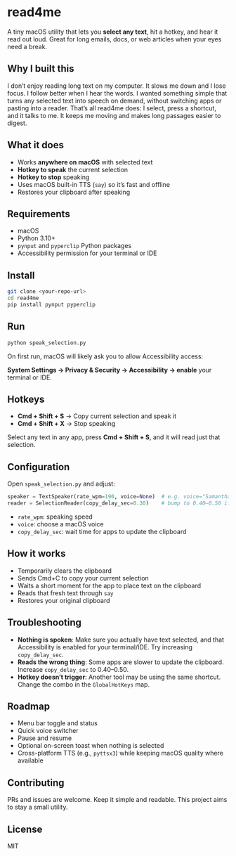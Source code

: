 # read4me

A tiny macOS utility that lets you **select any text**, hit a hotkey, and hear it read out loud. Great for long emails, docs, or web articles when your eyes need a break.

## Why I built this

I don’t enjoy reading long text on my computer. It slows me down and I lose focus. I follow better when I hear the words. I wanted something simple that turns any selected text into speech on demand, without switching apps or pasting into a reader. That’s all read4me does: I select, press a shortcut, and it talks to me. It keeps me moving and makes long passages easier to digest.

## What it does

* Works **anywhere on macOS** with selected text
* **Hotkey to speak** the current selection
* **Hotkey to stop** speaking
* Uses macOS built-in TTS (`say`) so it’s fast and offline
* Restores your clipboard after speaking

## Requirements

* macOS
* Python 3.10+
* `pynput` and `pyperclip` Python packages
* Accessibility permission for your terminal or IDE

## Install

```bash
git clone <your-repo-url>
cd read4me
pip install pynput pyperclip
```

## Run

```bash
python speak_selection.py
```

On first run, macOS will likely ask you to allow Accessibility access:

**System Settings → Privacy & Security → Accessibility → enable** your terminal or IDE.

## Hotkeys

* **Cmd + Shift + S** → Copy current selection and speak it
* **Cmd + Shift + X** → Stop speaking

Select any text in any app, press **Cmd + Shift + S**, and it will read just that selection.

## Configuration

Open `speak_selection.py` and adjust:

```python
speaker = TextSpeaker(rate_wpm=190, voice=None)  # e.g. voice="Samantha" or "Alex"
reader = SelectionReader(copy_delay_sec=0.30)    # bump to 0.40–0.50 if an app is slow
```

* `rate_wpm`: speaking speed
* `voice`: choose a macOS voice
* `copy_delay_sec`: wait time for apps to update the clipboard

## How it works

* Temporarily clears the clipboard
* Sends Cmd+C to copy your current selection
* Waits a short moment for the app to place text on the clipboard
* Reads that fresh text through `say`
* Restores your original clipboard

## Troubleshooting

* **Nothing is spoken**: Make sure you actually have text selected, and that Accessibility is enabled for your terminal/IDE. Try increasing `copy_delay_sec`.
* **Reads the wrong thing**: Some apps are slower to update the clipboard. Increase `copy_delay_sec` to 0.40–0.50.
* **Hotkey doesn’t trigger**: Another tool may be using the same shortcut. Change the combo in the `GlobalHotKeys` map.

## Roadmap

* Menu bar toggle and status
* Quick voice switcher
* Pause and resume
* Optional on-screen toast when nothing is selected
* Cross-platform TTS (e.g., `pyttsx3`) while keeping macOS quality where available

## Contributing

PRs and issues are welcome. Keep it simple and readable. This project aims to stay a small utility.

## License

MIT
